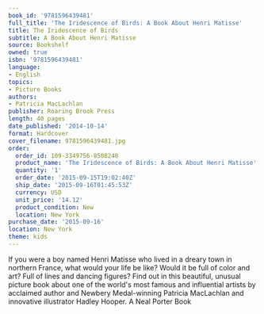 ```yaml
---
book_id: '9781596439481'
full_title: 'The Iridescence of Birds: A Book About Henri Matisse'
title: The Iridescence of Birds
subtitle: A Book About Henri Matisse
source: Bookshelf
owned: true
isbn: '9781596439481'
language:
- English
topics:
- Picture Books
authors:
- Patricia MacLachlan
publisher: Roaring Brook Press
length: 40 pages
date_published: '2014-10-14'
format: Hardcover
cover_filename: 9781596439481.jpg
order:
  order_id: 109-3349756-8508248
  product_name: 'The Iridescence of Birds: A Book About Henri Matisse'
  quantity: '1'
  order_date: '2015-09-15T19:02:40Z'
  ship_date: '2015-09-16T01:45:53Z'
  currency: USD
  unit_price: '14.12'
  product_condition: New
  location: New York
purchase_date: '2015-09-16'
location: New York
theme: kids
---
```

If you were a boy named Henri Matisse who lived in a dreary town in northern France, what would your life be like? Would it be full of color and art? Full of lines and dancing figures?
Find out in this beautiful, unusual picture book about one of the world's most famous and influential artists by acclaimed author and Newbery Medal-winning Patricia MacLachlan and innovative illustrator Hadley Hooper.
A Neal Porter Book
